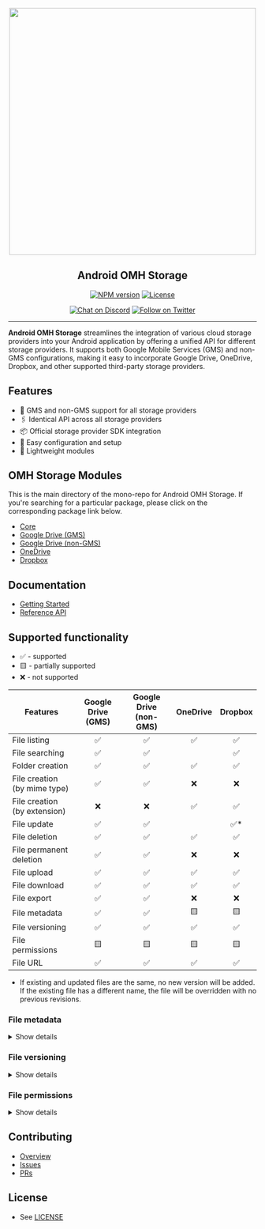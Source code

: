 <p align="center">
  <a href="https://miniature-adventure-4gle9ye.pages.github.io/docs/">
    <img width="500px" src="https://openmobilehub.org/wp-content/uploads/sites/13/2024/06/OpenMobileHub-horizontal-color.svg"/><br/>
  </a>
  <h2 align="center">Android OMH Storage</h2>
</p>

<p align="center">
  <a href="https://central.sonatype.com/artifact/com.openmobilehub.android.storage/core"><img src="https://img.shields.io/maven-central/v/com.openmobilehub.android.storage/core" alt="NPM version"/></a>
  <a href="https://github.com/openmobilehub/android-omh-storage/blob/main/LICENSE"><img src="https://img.shields.io/github/license/openmobilehub/android-omh-storage" alt="License"/></a>
</p>

<p align="center">
  <a href="https://discord.com/invite/yTAFKbeVMw"><img src="https://img.shields.io/discord/1115727214827278446.svg?style=flat&colorA=7289da&label=Chat%20on%20Discord" alt="Chat on Discord"/></a>
  <a href="https://twitter.com/openmobilehub"><img src="https://img.shields.io/twitter/follow/rnfirebase.svg?style=flat&colorA=1da1f2&colorB=&label=Follow%20on%20Twitter" alt="Follow on Twitter"/></a>
</p>

---

**Android OMH Storage** streamlines the integration of various cloud storage providers into your Android application by offering a unified API for different storage providers. It supports both Google Mobile Services (GMS) and non-GMS configurations, making it easy to incorporate Google Drive, OneDrive, Dropbox, and other supported third-party storage providers.

## Features

- 📱 GMS and non-GMS support for all storage providers
- 🖇️ Identical API across all storage providers
- 📦 Official storage provider SDK integration
- 🚀 Easy configuration and setup
- 💨 Lightweight modules

## OMH Storage Modules

This is the main directory of the mono-repo for Android OMH Storage. If you're searching for a particular package, please click on the corresponding package link below.

- [Core](https://miniature-adventure-4gle9ye.pages.github.io/docs/core)
- [Google Drive (GMS)](https://miniature-adventure-4gle9ye.pages.github.io/docs/plugin-googledrive-gms)
- [Google Drive (non-GMS)](https://miniature-adventure-4gle9ye.pages.github.io/docs/plugin-googledrive-non-gms)
- [OneDrive](https://miniature-adventure-4gle9ye.pages.github.io/docs/plugin-onedrive)
- [Dropbox](https://miniature-adventure-4gle9ye.pages.github.io/docs/plugin-dropbox)

## Documentation

- [Getting Started](https://miniature-adventure-4gle9ye.pages.github.io/docs/getting-started)
- [Reference API](https://miniature-adventure-4gle9ye.pages.github.io/api)

## Supported functionality

- ✅ - supported
- 🟨 - partially supported
- ❌ - not supported

| Features                     | Google Drive (GMS) | Google Drive (non-GMS) | OneDrive | Dropbox |
|------------------------------|:------------------:|:----------------------:|:--------:|:-------:|
| File listing                 |         ✅          |           ✅          |    ✅    |    ✅   |
| File searching               |         ✅          |           ✅          |          |    ✅   |
| Folder creation              |         ✅          |           ✅          |    ✅    |    ✅   |
| File creation (by mime type) |         ✅          |           ✅          |    ❌    |    ❌   |
| File creation (by extension) |         ❌          |           ❌          |    ✅    |    ✅   |
| File update                  |         ✅          |           ✅          |          |    ✅*  |
| File deletion                |         ✅          |           ✅          |    ✅    |    ✅   |
| File permanent deletion      |         ✅          |           ✅          |    ❌    |    ❌   |
| File upload                  |         ✅          |           ✅          |    ✅    |    ✅   |
| File download                |         ✅          |           ✅          |    ✅    |    ✅   |
| File export                  |         ✅          |           ✅          |    ❌    |    ❌   |
| File metadata                |         ✅          |           ✅          |    🟨    |    🟨   |
| File versioning              |         ✅          |           ✅          |    ✅    |    ✅   |
| File permissions             |         🟨          |           🟨          |    🟨    |    🟨   |
| File URL                     |         ✅          |           ✅          |    ✅    |    ✅   |

* If existing and updated files are the same, no new version will be added. If the existing file has a different name, the file will be overridden with no previous revisions.

### File metadata

<details markdown=1>

<summary>Show details</summary>

[`OmhStorageEntity.OmhFile`](https://miniature-adventure-4gle9ye.pages.github.io/api/packages/core/com.openmobilehub.android.storage.core.model/-omh-storage-entity/-omh-file)

| Property     | Google Drive (GMS) | Google Drive (non-GMS) | OneDrive | Dropbox |
| ------------ | :----------------: | :--------------------: | :------: | :-----: |
| id           |         ✅         |           ✅           |    ✅    |   ✅    |
| name         |         ✅         |           ✅           |    ✅    |   ✅    |
| createdTime  |         ✅         |           ✅           |    ❌    |   ❌    |
| modifiedTime |         ✅         |           ✅           |    ✅    |   ✅    |
| parentId     |         ✅         |           ✅           |    ✅    |   ✅    |
| mimeType     |         ✅         |           ✅           |    ✅    |   ✅    |
| extension    |         ✅         |           ✅           |    ✅    |   ✅    |
| size         |         ✅         |           ✅           |    ✅    |   ✅    |

[`OmhStorageEntity.OmhFolder`](https://miniature-adventure-4gle9ye.pages.github.io/api/packages/core/com.openmobilehub.android.storage.core.model/-omh-storage-entity/-omh-folder)

| Property     | Google Drive (GMS) | Google Drive (non-GMS) | OneDrive | Dropbox |
| ------------ | :----------------: | :--------------------: | :------: | :-----: |
| id           |         ✅         |           ✅           |    ✅    |   ✅    |
| name         |         ✅         |           ✅           |    ✅    |   ✅    |
| createdTime  |         ✅         |           ✅           |    ❌    |   ❌    |
| modifiedTime |         ✅         |           ✅           |    ✅    |   ❌    |
| parentId     |         ✅         |           ✅           |    ✅    |   ✅    |

[`OmhStorageMetadata.originalMetadata`](https://miniature-adventure-4gle9ye.pages.github.io/api/packages/core/com.openmobilehub.android.storage.core.model/-omh-storage-metadata/original-metadata.html)

| Storage provider       | Type                                                                                                                                                                                 |
| ---------------------- | ------------------------------------------------------------------------------------------------------------------------------------------------------------------------------------ |
| Google Drive (GMS)     | [`com.google.api.services.drive.model.File`](https://developers.google.com/resources/api-libraries/documentation/drive/v3/java/latest/com/google/api/services/drive/model/File.html) |
| Google Drive (non-GMS) | `String`                                                                                                                                                                             |
| OneDrive               | [`com.microsoft.graph.models.DriveItem`](https://learn.microsoft.com/en-us/graph/api/resources/driveitem#properties)                                                                 |
| Dropbox                | [`com.dropbox.core.v2.files.Metadata`](https://dropbox.github.io/dropbox-sdk-java/api-docs/v2.0.x/com/dropbox/core/v2/files/Metadata.html)                                           |

</details>

### File versioning

<details markdown=1>

<summary>Show details</summary>

[`OmhFileVersion`](https://miniature-adventure-4gle9ye.pages.github.io/api/packages/core/com.openmobilehub.android.storage.core.model/-omh-file-version)

| Property     | Google Drive (GMS) | Google Drive (non-GMS) | OneDrive | Dropbox |
| ------------ | :----------------: | :--------------------: | :------: | :-----: |
| fieldId      |         ✅         |           ✅           |    ✅    |   ✅    |
| versionId    |         ✅         |           ✅           |    ✅    |   ✅    |
| lastModified |         ✅         |           ✅           |    ✅    |   ✅    |

</details>

### File permissions

<details markdown=1>

<summary>Show details</summary>

[`OmhPermission.IdentityPermission`](https://miniature-adventure-4gle9ye.pages.github.io/api/packages/core/com.openmobilehub.android.storage.core.model/-omh-permission/-identity-permission)

| Property    | Google Drive (GMS) | Google Drive (non-GMS) | OneDrive | Dropbox |
|-------------|:------------------:|:----------------------:|:--------:|:-------:|
| id          |         ✅         |           ✅           |    ✅    |    🟨   |
| role        |         ✅         |           ✅           |    ✅    |    ✅   |
| isInherited |         🟨         |           🟨           |    ✅    |    ✅   |
| identity    |         ✅         |           ✅           |    ✅    |    ✅   |

> Google Drive: `isInherited` is present only for shared drive items.
> Dropbox: `id` equals to underlying identity ID.

[`OmhIdentity`](https://miniature-adventure-4gle9ye.pages.github.io/api/packages/core/com.openmobilehub.android.storage.core.model/-omh-identity)

| Type        | Google Drive (GMS) | Google Drive (non-GMS) | OneDrive | Dropbox |
|-------------|:------------------:|:----------------------:|:--------:|:-------:|
| User        |         ✅         |           ✅           |    ✅    |    ✅   |
| Group       |         ✅         |           ✅           |    ✅    |    ✅   |
| Domain      |         ✅         |           ✅           |    ❌    |    ❌   |
| Anyone      |         ✅         |           ✅           |    ❌    |    ❌   |
| Device      |         ❌         |           ❌           |    ✅    |    ❌   |
| Application |         ❌         |           ❌           |    ✅    |    ❌   |

[`OmhIdentity.User`](https://miniature-adventure-4gle9ye.pages.github.io/api/packages/core/com.openmobilehub.android.storage.core.model/-omh-identity/-user)

| Property       | Google Drive (GMS) | Google Drive (non-GMS) | OneDrive | Dropbox |
|----------------|:------------------:|:----------------------:|:--------:|:-------:|
| id             |         ❌         |           ❌           |    ✅    |    ✅   |
| displayName    |         ✅         |           ✅           |    ✅    |    ✅   |
| emailAddress   |         ✅         |           ✅           |    ❌    |    ✅   |
| expirationTime |         ✅         |           ✅           |    ✅    |    ❌   |
| deleted        |         ✅         |           ✅           |    ❌    |    ❌   |
| photoLink      |         ✅         |           ✅           |    ❌    |    ❌   |
| pendingOwner   |         ❌         |           ✅           |    ❌    |    ❌   |

[`OmhIdentity.Group`](https://miniature-adventure-4gle9ye.pages.github.io/api/packages/core/com.openmobilehub.android.storage.core.model/-omh-identity/-group)

| Property       | Google Drive (GMS) | Google Drive (non-GMS) | OneDrive | Dropbox |
|----------------|:------------------:|:----------------------:|:--------:|:-------:|
| id             |         ❌         |           ❌           |    ✅    |    ✅   |
| displayName    |         ✅         |           ✅           |    ✅    |    ✅   |
| emailAddress   |         ✅         |           ✅           |    ❌    |    ❌   |
| expirationTime |         ✅         |           ✅           |    ✅    |    ❌   |
| deleted        |         ✅         |           ✅           |    ❌    |    ❌   |

[`OmhPermissionRole`](https://miniature-adventure-4gle9ye.pages.github.io/api/packages/core/com.openmobilehub.android.storage.core.model/-omh-permission-role)

| Role      | Google Drive (GMS) | Google Drive (non-GMS) | OneDrive | Dropbox |
|-----------|:------------------:|:----------------------:|:--------:|:-------:|
| OWNER     |         ✅         |           ✅           |    ✅    |    ✅   |
| WRITER    |         ✅         |           ✅           |    ✅    |    ✅   |
| COMMENTER |         ✅         |           ✅           |    ❌    |    ✅   |
| READER    |         ✅         |           ✅           |    ✅    |    🟨   |

> Dropbox: when trying to create permissions with role `READER`, Dropbox will
> throw `AddFileMemberErrorException` with user message: `viewer_no_comment isn’t yet supported`.

[`OmhPermissionRecipient`](https://miniature-adventure-4gle9ye.pages.github.io/api/packages/core/com.openmobilehub.android.storage.core.model/-omh-permission-recipient)

| Type         | Google Drive (GMS) | Google Drive (non-GMS) | OneDrive | Dropbox |
|--------------|:------------------:|:----------------------:|:--------:|:-------:|
| User         |         ✅         |           ✅           |    ✅    |    ✅   |
| Group        |         ✅         |           ✅           |    ✅    |    ❌   |
| Domain       |         ✅         |           ✅           |    ❌    |    ❌   |
| Anyone       |         ✅         |           ✅           |    ❌    |    ❌   |
| WithObjectId |         ❌         |           ❌           |    ✅    |    ✅   |
| WithAlias    |         ❌         |           ❌           |    ✅    |    ❌   |

> Dropbox: to invite Group, use WithObjectId and provide group ID

[`OmhStorageClient.createPermission`](https://miniature-adventure-4gle9ye.pages.github.io/api/packages/core/com.openmobilehub.android.storage.core/-omh-storage-client)
> Dropbox: this method returns null when permission is successfully created.

[`OmhStorageClient.updatePermission`](https://miniature-adventure-4gle9ye.pages.github.io/api/packages/core/com.openmobilehub.android.storage.core/-omh-storage-client)
> Dropbox: this method returns null when permission is successfully updated.

[`OmhStorageClient.getWebUrl`](https://miniature-adventure-4gle9ye.pages.github.io/api/packages/core/com.openmobilehub.android.storage.core/-omh-storage-client)
> Dropbox: a folder needs to be a shared folder to return web URL.

[`OmhStorageClient.getFilePermissions`](https://miniature-adventure-4gle9ye.pages.github.io/api/packages/core/com.openmobilehub.android.storage.core/-omh-storage-client)
> Dropbox: a folder needs to be a shared folder to return any permissions, including OWNER permission.

</details>

## Contributing

- [Overview](https://github.com/openmobilehub/android-omh-storage/blob/main/CONTRIBUTING.md)
- [Issues](https://github.com/openmobilehub/android-omh-storage/issues)
- [PRs](https://github.com/openmobilehub/android-omh-storage/pulls)

## License

- See [LICENSE](https://github.com/openmobilehub/android-omh-storage/blob/main/LICENSE)
